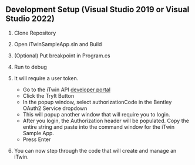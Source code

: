 ## Development Setup (Visual Studio 2019 or Visual Studio 2022)

1. Clone Repository

2. Open iTwinSampleApp.sln and Build

3. (Optional) Put breakpoint in Program.cs

4. Run to debug

5. It will require a user token. 

   * Go to the iTwin API [developer portal](https://dev-developer.bentley.com/apis/itwins/operations/create-itwin/)
   * Click the TryIt Button
   * In the popup window, select authorizationCode in the Bentley OAuth2 Service dropdown
   * This will popup another window that will require you to login.
   * After you login, the Authorization header will be populated. Copy the entire string and paste into the command window for the iTwin Sample App.
   * Press Enter

6. You can now step through the code that will create and manage an iTwin.
